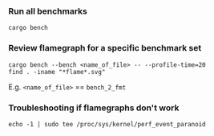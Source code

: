 ### Run all benchmarks

```
cargo bench
```

### Review flamegraph for a specific benchmark set

```
cargo bench --bench <name_of_file> -- --profile-time=20
find . -iname "*flame*.svg"
```

E.g. `<name_of_file>` == `bench_2_fmt`

### Troubleshooting if flamegraphs don't work

```
echo -1 | sudo tee /proc/sys/kernel/perf_event_paranoid
```